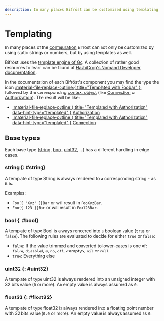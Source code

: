 ```yaml
---
description: In many places Bifröst can be customized using templating. How does they work?
---
```


# Templating

In many places of the [configuration](../configuration.md) Bifröst can not only be customized by using static strings or numbers, but by using templates as well.

Bifröst uses the [template engine of Go](https://pkg.go.dev/text/template). A collection of rather good resources to learn can be found at [HashiCrop's Nomand Developer documentation](https://developer.hashicorp.com/nomad/tutorials/templates/go-template-syntax).

In the documentation of each Bifröst's component you may find the type the icon [:material-file-replace-outline:{ title="Templated with Foobar" }](index.md), followed by the corresponding [context object](../context/index.md) (like [Connection](../context/connection.md) or [Authorization](../context/authorization.md)). The result will be like:

* [:material-file-replace-outline:{ title="Templated with Authorization" data-hint-type="templated" }](index.md) [Authorization](../context/authorization.md)
* [:material-file-replace-outline:{ title="Templated with Authorization" data-hint-type="templated" }](index.md) [Connection](../context/connection.md)

## Base types

Each base type ([string](#string), [bool](#bool), [uint32](#uint32), ...) has a different handling in edge cases.

### string {: #string}

A template of type String is always rendered to a corresponding string - as it is.

Examples:

* `Foo{{ "Xyz" }}Bar` or will result in `FooXyzBar`.
* `Foo{{ 123 }}Bar` or will result in `Foo123Bar`.

### bool {: #bool}

A template of type Bool is always rendered into a boolean value (`true` or `false`). The following rules are evaluated to decide for either `true` or `false`:

* `false`: If the value trimmed and converted to lower-cases is one of: `false`, `disabled`, `0`, `no`, `off`, &lt;empty&gt;, `nil` or `null`
* `true`: Everything else

### uint32 {: #uint32}

A template of type uint32 is always rendered into an unsigned integer with 32 bits value (`0` or more). An empty value is always assumed as `0`.

### float32 {: #float32}

A template of type float32 is always rendered into a floating point number with 32 bits value (`0.0` or more). An empty value is always assumed as `0`.
